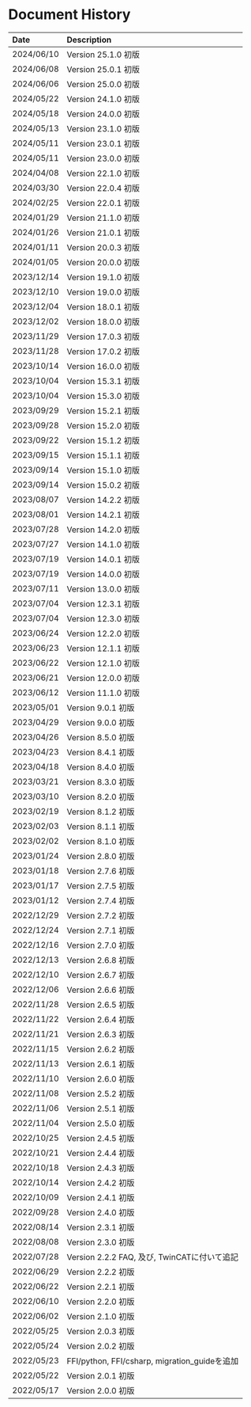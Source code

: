 # Document History

| Date       | Description                                   |
| :--------  | :-------------------------------------------- |
| 2024/06/10 | Version 25.1.0 初版                           |
| 2024/06/08 | Version 25.0.1 初版                           |
| 2024/06/06 | Version 25.0.0 初版                           |
| 2024/05/22 | Version 24.1.0 初版                           |
| 2024/05/18 | Version 24.0.0 初版                           |
| 2024/05/13 | Version 23.1.0 初版                           |
| 2024/05/11 | Version 23.0.1 初版                           |
| 2024/05/11 | Version 23.0.0 初版                           |
| 2024/04/08 | Version 22.1.0 初版                           |
| 2024/03/30 | Version 22.0.4 初版                           |
| 2024/02/25 | Version 22.0.1 初版                           |
| 2024/01/29 | Version 21.1.0 初版                           |
| 2024/01/26 | Version 21.0.1 初版                           |
| 2024/01/11 | Version 20.0.3 初版                           |
| 2024/01/05 | Version 20.0.0 初版                           |
| 2023/12/14 | Version 19.1.0 初版                           |
| 2023/12/10 | Version 19.0.0 初版                           |
| 2023/12/04 | Version 18.0.1 初版                           |
| 2023/12/02 | Version 18.0.0 初版                           |
| 2023/11/29 | Version 17.0.3 初版                           |
| 2023/11/28 | Version 17.0.2 初版                           |
| 2023/10/14 | Version 16.0.0 初版                           |
| 2023/10/04 | Version 15.3.1 初版                           |
| 2023/10/04 | Version 15.3.0 初版                           |
| 2023/09/29 | Version 15.2.1 初版                           |
| 2023/09/28 | Version 15.2.0 初版                           |
| 2023/09/22 | Version 15.1.2 初版                           |
| 2023/09/15 | Version 15.1.1 初版                           |
| 2023/09/14 | Version 15.1.0 初版                           |
| 2023/09/14 | Version 15.0.2 初版                           |
| 2023/08/07 | Version 14.2.2 初版                           |
| 2023/08/01 | Version 14.2.1 初版                           |
| 2023/07/28 | Version 14.2.0 初版                           |
| 2023/07/27 | Version 14.1.0 初版                           |
| 2023/07/19 | Version 14.0.1 初版                           |
| 2023/07/19 | Version 14.0.0 初版                           |
| 2023/07/11 | Version 13.0.0 初版                           |
| 2023/07/04 | Version 12.3.1 初版                           |
| 2023/07/04 | Version 12.3.0 初版                           |
| 2023/06/24 | Version 12.2.0 初版                           |
| 2023/06/23 | Version 12.1.1 初版                           |
| 2023/06/22 | Version 12.1.0 初版                           |
| 2023/06/21 | Version 12.0.0 初版                           |
| 2023/06/12 | Version 11.1.0 初版                           |
| 2023/05/01 | Version 9.0.1 初版                            |
| 2023/04/29 | Version 9.0.0 初版                            |
| 2023/04/26 | Version 8.5.0 初版                            |
| 2023/04/23 | Version 8.4.1 初版                            |
| 2023/04/18 | Version 8.4.0 初版                            |
| 2023/03/21 | Version 8.3.0 初版                            |
| 2023/03/10 | Version 8.2.0 初版                            |
| 2023/02/19 | Version 8.1.2 初版                            |
| 2023/02/03 | Version 8.1.1 初版                            |
| 2023/02/02 | Version 8.1.0 初版                            |
| 2023/01/24 | Version 2.8.0 初版                            |
| 2023/01/18 | Version 2.7.6 初版                            |
| 2023/01/17 | Version 2.7.5 初版                            |
| 2023/01/12 | Version 2.7.4 初版                            |
| 2022/12/29 | Version 2.7.2 初版                            |
| 2022/12/24 | Version 2.7.1 初版                            |
| 2022/12/16 | Version 2.7.0 初版                            |
| 2022/12/13 | Version 2.6.8 初版                            |
| 2022/12/10 | Version 2.6.7 初版                            |
| 2022/12/06 | Version 2.6.6 初版                            |
| 2022/11/28 | Version 2.6.5 初版                            |
| 2022/11/22 | Version 2.6.4 初版                            |
| 2022/11/21 | Version 2.6.3 初版                            |
| 2022/11/15 | Version 2.6.2 初版                            |
| 2022/11/13 | Version 2.6.1 初版                            |
| 2022/11/10 | Version 2.6.0 初版                            |
| 2022/11/08 | Version 2.5.2 初版                            |
| 2022/11/06 | Version 2.5.1 初版                            |
| 2022/11/04 | Version 2.5.0 初版                            |
| 2022/10/25 | Version 2.4.5 初版                            |
| 2022/10/21 | Version 2.4.4 初版                            |
| 2022/10/18 | Version 2.4.3 初版                            |
| 2022/10/14 | Version 2.4.2 初版                            |
| 2022/10/09 | Version 2.4.1 初版                            |
| 2022/09/28 | Version 2.4.0 初版                            |
| 2022/08/14 | Version 2.3.1 初版                            |
| 2022/08/08 | Version 2.3.0 初版                            |
| 2022/07/28 | Version 2.2.2 FAQ, 及び, TwinCATに付いて追記  |
| 2022/06/29 | Version 2.2.2 初版                            |
| 2022/06/22 | Version 2.2.1 初版                            |
| 2022/06/10 | Version 2.2.0 初版                            |
| 2022/06/02 | Version 2.1.0 初版                            |
| 2022/05/25 | Version 2.0.3 初版                            |
| 2022/05/24 | Version 2.0.2 初版                            |
| 2022/05/23 | FFI/python, FFI/csharp, migration_guideを追加 |
| 2022/05/22 | Version 2.0.1 初版                            |
| 2022/05/17 | Version 2.0.0 初版                            |
